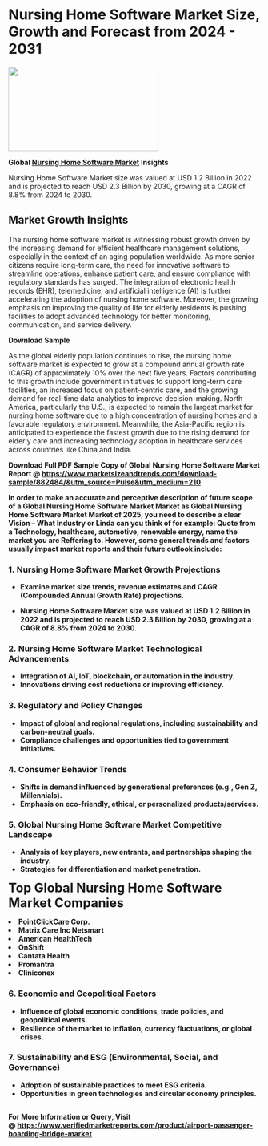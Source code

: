 <H1>Nursing Home Software Market Size, Growth and Forecast from 2024 - 2031</H1><img class="aligncenter size-medium wp-image-584254" src="https://thirdeyenews.in/wp-content/uploads/2024/09/Global-Market-Research-300x168.jpeg" alt="" width="300" height="168" /><p><strong>Global&nbsp;<a href="https://www.marketsizeandtrends.com/download-sample/882484/&amp;utm_source=Pulse&amp;utm_medium=210">Nursing Home Software Market</a> Insights</strong></p><p>Nursing Home Software Market size was valued at USD 1.2 Billion in 2022 and is projected to reach USD 2.3 Billion by 2030, growing at a CAGR of 8.8% from 2024 to 2030.</p><p><h2>Market Growth Insights</h2> <p>The nursing home software market is witnessing robust growth driven by the increasing demand for efficient healthcare management solutions, especially in the context of an aging population worldwide. As more senior citizens require long-term care, the need for innovative software to streamline operations, enhance patient care, and ensure compliance with regulatory standards has surged. The integration of electronic health records (EHR), telemedicine, and artificial intelligence (AI) is further accelerating the adoption of nursing home software. Moreover, the growing emphasis on improving the quality of life for elderly residents is pushing facilities to adopt advanced technology for better monitoring, communication, and service delivery.</p> <p><strong>Download Sample</strong></p> <p>As the global elderly population continues to rise, the nursing home software market is expected to grow at a compound annual growth rate (CAGR) of approximately 10% over the next five years. Factors contributing to this growth include government initiatives to support long-term care facilities, an increased focus on patient-centric care, and the growing demand for real-time data analytics to improve decision-making. North America, particularly the U.S., is expected to remain the largest market for nursing home software due to a high concentration of nursing homes and a favorable regulatory environment. Meanwhile, the Asia-Pacific region is anticipated to experience the fastest growth due to the rising demand for elderly care and increasing technology adoption in healthcare services across countries like China and India.</p> <p><strong></p><p><span class=""><strong>Download Full PDF Sample Copy of Global Nursing Home Software Market Report</strong> @ <a href="https://www.marketsizeandtrends.com/download-sample/882484/&amp;utm_source=Pulse&amp;utm_medium=210" target="_blank">https://www.marketsizeandtrends.com/download-sample/882484/&amp;utm_source=Pulse&amp;utm_medium=210</a></span></p><p>In order to make an accurate and perceptive description of future scope of a Global&nbsp;Nursing Home Software Market Market as Global&nbsp;Nursing Home Software Market Market of 2025, you need to describe a clear Vision &ndash; What Industry or Linda can you think of for example: Quote from a Technology, healthcare, automotive, renewable energy, name the market you are Reffering to. However, some general trends and factors usually impact market reports and their future outlook include:</p><h3>1.&nbsp;<strong>Nursing Home Software Market Growth Projections</strong></h3><ul><li>Examine market size trends, revenue estimates and CAGR (Compounded Annual Growth Rate) projections.</li><li><p>Nursing Home Software Market size was valued at USD 1.2 Billion in 2022 and is projected to reach USD 2.3 Billion by 2030, growing at a CAGR of 8.8% from 2024 to 2030.</p></li></ul><h3>2.&nbsp;<strong>Nursing Home Software Market Technological Advancements</strong></h3><ul><li>Integration of AI, IoT, blockchain, or automation in the industry.</li><li>Innovations driving cost reductions or improving efficiency.</li></ul><h3>3.&nbsp;<strong>Regulatory and Policy Changes</strong></h3><ul><li>Impact of global and regional regulations, including sustainability and carbon-neutral goals.</li><li>Compliance challenges and opportunities tied to government initiatives.</li></ul><h3>4.&nbsp;<strong>Consumer Behavior Trends</strong></h3><ul><li>Shifts in demand influenced by generational preferences (e.g., Gen Z, Millennials).</li><li>Emphasis on eco-friendly, ethical, or personalized products/services.</li></ul><h3>5.&nbsp;<strong>Global Nursing Home Software Market Competitive Landscape</strong></h3><ul><li>Analysis of key players, new entrants, and partnerships shaping the industry.</li><li>Strategies for differentiation and market penetration.</li></ul><p data-pm-slice="1 1 []"><span style="color: inherit; font-family: inherit; font-size: 25px;">Top Global Nursing Home Software Market Companies</span></p><div class="" data-test-id=""><p><li>PointClickCare Corp.</li><li> Matrix Care Inc Netsmart</li><li> American HealthTech</li><li> OnShift</li><li> Cantata Health</li><li> Promantra</li><li> Cliniconex</li></p></div><h3>6.&nbsp;<strong>Economic and Geopolitical Factors</strong></h3><ul><li>Influence of global economic conditions, trade policies, and geopolitical events.</li><li>Resilience of the market to inflation, currency fluctuations, or global crises.</li></ul><h3>7.&nbsp;<strong>Sustainability and ESG (Environmental, Social, and Governance)</strong></h3><ul><li>Adoption of sustainable practices to meet ESG criteria.</li><li>Opportunities in green technologies and circular economy principles.</li></ul><h2><strong style="font-size: 14px;">For More Information or Query, Visit @&nbsp;</strong><a style="background-color: #ffffff; font-size: 14px;" href="https://www.marketsizeandtrends.com/report/nursing-home-software-market/" target="_blank">https://www.verifiedmarketreports.com/product/airport-passenger-boarding-bridge-market</a></h2>
